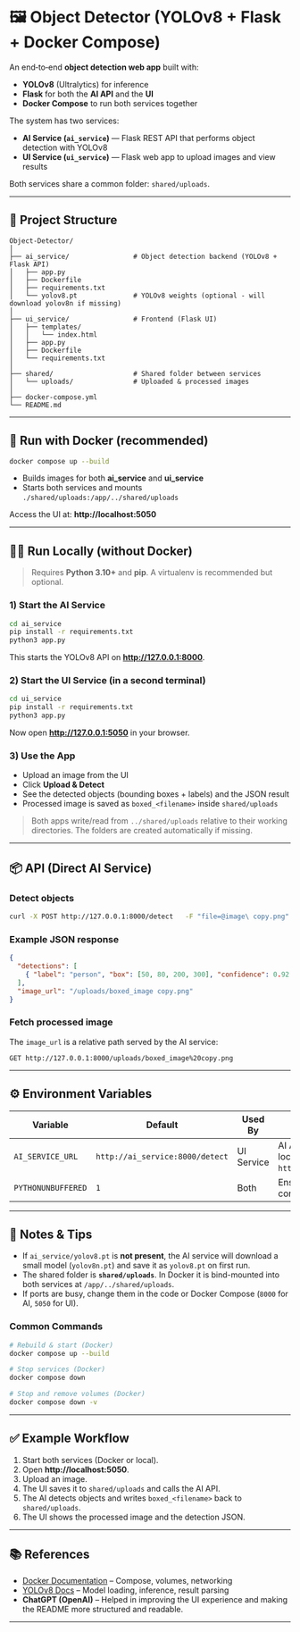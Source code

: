# 🖼️ Object Detector (YOLOv8 + Flask + Docker Compose)

An end‑to‑end **object detection web app** built with:
- **YOLOv8** (Ultralytics) for inference
- **Flask** for both the **AI API** and the **UI**
- **Docker Compose** to run both services together

The system has two services:
- **AI Service (`ai_service`)** — Flask REST API that performs object detection with YOLOv8
- **UI Service (`ui_service`)** — Flask web app to upload images and view results

Both services share a common folder: `shared/uploads`.

---

## 📂 Project Structure

```plaintext
Object-Detector/
│
├── ai_service/                # Object detection backend (YOLOv8 + Flask API)
│   ├── app.py
│   ├── Dockerfile
│   ├── requirements.txt
│   └── yolov8.pt              # YOLOv8 weights (optional - will download yolov8n if missing)
│
├── ui_service/                # Frontend (Flask UI)
│   ├── templates/
│   │   └── index.html
│   ├── app.py
│   ├── Dockerfile
│   └── requirements.txt
│
├── shared/                    # Shared folder between services
│   └── uploads/               # Uploaded & processed images
│
├── docker-compose.yml
└── README.md
```

---

## 🚀 Run with Docker (recommended)

```bash
docker compose up --build
```

- Builds images for both **ai_service** and **ui_service**
- Starts both services and mounts `./shared/uploads:/app/../shared/uploads`

Access the UI at: **http://localhost:5050**

---

## 🧑‍💻 Run Locally (without Docker)

> Requires **Python 3.10+** and **pip**. A virtualenv is recommended but optional.

### 1) Start the AI Service
```bash
cd ai_service
pip install -r requirements.txt
python3 app.py
```
This starts the YOLOv8 API on **http://127.0.0.1:8000**.

### 2) Start the UI Service (in a second terminal)
```bash
cd ui_service
pip install -r requirements.txt
python3 app.py
```
Now open **http://127.0.0.1:5050** in your browser.

### 3) Use the App
- Upload an image from the UI
- Click **Upload & Detect**
- See the detected objects (bounding boxes + labels) and the JSON result
- Processed image is saved as `boxed_<filename>` inside `shared/uploads`

> Both apps write/read from `../shared/uploads` relative to their working directories. The folders are created automatically if missing.

---

## 📦 API (Direct AI Service)

### Detect objects
```bash
curl -X POST http://127.0.0.1:8000/detect   -F "file=@image\ copy.png"
```

### Example JSON response
```json
{
  "detections": [
    { "label": "person", "box": [50, 80, 200, 300], "confidence": 0.92 }
  ],
  "image_url": "/uploads/boxed_image copy.png"
}
```

### Fetch processed image
The `image_url` is a relative path served by the AI service:
```
GET http://127.0.0.1:8000/uploads/boxed_image%20copy.png
```

---

## ⚙️ Environment Variables

| Variable          | Default                              | Used By     | Description                                  |
|-------------------|--------------------------------------|-------------|----------------------------------------------|
| `AI_SERVICE_URL`  | `http://ai_service:8000/detect`      | UI Service  | AI API endpoint (Docker). For local dev, UI defaults to `http://127.0.0.1:8000/detect`. |
| `PYTHONUNBUFFERED`| `1`                                  | Both        | Ensures logs are flushed to console in real-time. |

---

## 📝 Notes & Tips

- If `ai_service/yolov8.pt` is **not present**, the AI service will download a small model (`yolov8n.pt`) and save it as `yolov8.pt` on first run.
- The shared folder is **`shared/uploads`**. In Docker it is bind-mounted into both services at `/app/../shared/uploads`.
- If ports are busy, change them in the code or Docker Compose (`8000` for AI, `5050` for UI).

### Common Commands
```bash
# Rebuild & start (Docker)
docker compose up --build

# Stop services (Docker)
docker compose down

# Stop and remove volumes (Docker)
docker compose down -v
```

---

## ✅ Example Workflow

1. Start both services (Docker or local).
2. Open **http://localhost:5050**.
3. Upload an image.
4. The UI saves it to `shared/uploads` and calls the AI API.
5. The AI detects objects and writes `boxed_<filename>` back to `shared/uploads`.
6. The UI shows the processed image and the detection JSON.



---

## 📚 References

- [Docker Documentation](https://docs.docker.com/) – Compose, volumes, networking   
- [YOLOv8 Docs](https://docs.ultralytics.com/) – Model loading, inference, result parsing  
- **ChatGPT (OpenAI)** – Helped in improving the UI experience and making the README more structured and readable.  

---
